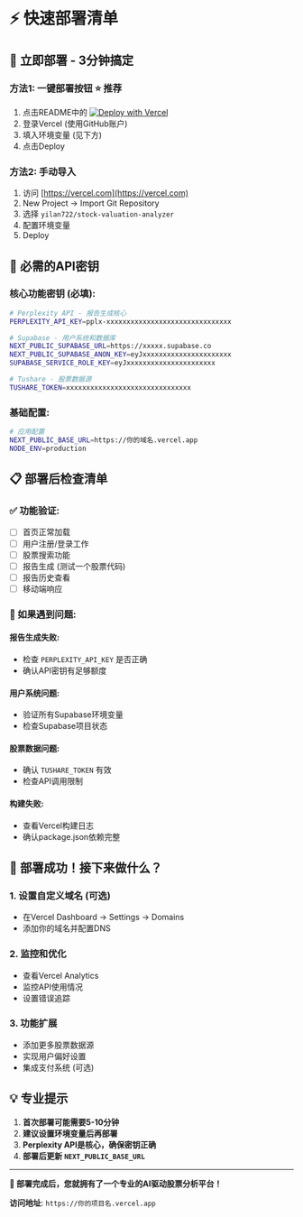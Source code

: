 # ⚡ 快速部署清单

## 🎯 **立即部署 - 3分钟搞定**

### **方法1: 一键部署按钮** ⭐ 推荐
1. 点击README中的 [![Deploy with Vercel](https://vercel.com/button)](https://vercel.com/new/clone?repository-url=https%3A%2F%2Fgithub.com%2Fyilan722%2Fstock-valuation-analyzer&env=NEXT_PUBLIC_SUPABASE_URL,NEXT_PUBLIC_SUPABASE_ANON_KEY,SUPABASE_SERVICE_ROLE_KEY,PERPLEXITY_API_KEY,TUSHARE_TOKEN&envDescription=Required%20API%20keys%20for%20full%20functionality&envLink=https%3A%2F%2Fgithub.com%2Fyilan722%2Fstock-valuation-analyzer%2Fblob%2Fmain%2FVERCEL_DEPLOYMENT_GUIDE.md)
2. 登录Vercel (使用GitHub账户)
3. 填入环境变量 (见下方)
4. 点击Deploy

### **方法2: 手动导入**
1. 访问 [https://vercel.com](https://vercel.com)
2. New Project → Import Git Repository
3. 选择 `yilan722/stock-valuation-analyzer`
4. 配置环境变量
5. Deploy

## 🔑 **必需的API密钥**

### **核心功能密钥** (必填):
```bash
# Perplexity API - 报告生成核心
PERPLEXITY_API_KEY=pplx-xxxxxxxxxxxxxxxxxxxxxxxxxxxxxxx

# Supabase - 用户系统和数据库
NEXT_PUBLIC_SUPABASE_URL=https://xxxxx.supabase.co
NEXT_PUBLIC_SUPABASE_ANON_KEY=eyJxxxxxxxxxxxxxxxxxxxxxx
SUPABASE_SERVICE_ROLE_KEY=eyJxxxxxxxxxxxxxxxxxxxxxx

# Tushare - 股票数据源
TUSHARE_TOKEN=xxxxxxxxxxxxxxxxxxxxxxxxxxxxxxx
```

### **基础配置**:
```bash
# 应用配置
NEXT_PUBLIC_BASE_URL=https://你的域名.vercel.app
NODE_ENV=production
```

## 📋 **部署后检查清单**

### **✅ 功能验证**:
- [ ] 首页正常加载
- [ ] 用户注册/登录工作
- [ ] 股票搜索功能
- [ ] 报告生成 (测试一个股票代码)
- [ ] 报告历史查看
- [ ] 移动端响应

### **🔧 如果遇到问题**:

#### **报告生成失败**:
- 检查 `PERPLEXITY_API_KEY` 是否正确
- 确认API密钥有足够额度

#### **用户系统问题**:
- 验证所有Supabase环境变量
- 检查Supabase项目状态

#### **股票数据问题**:
- 确认 `TUSHARE_TOKEN` 有效
- 检查API调用限制

#### **构建失败**:
- 查看Vercel构建日志
- 确认package.json依赖完整

## 🚀 **部署成功！接下来做什么？**

### **1. 设置自定义域名** (可选)
- 在Vercel Dashboard → Settings → Domains
- 添加你的域名并配置DNS

### **2. 监控和优化**
- 查看Vercel Analytics
- 监控API使用情况
- 设置错误追踪

### **3. 功能扩展**
- 添加更多股票数据源
- 实现用户偏好设置
- 集成支付系统 (可选)

## 💡 **专业提示**

1. **首次部署可能需要5-10分钟**
2. **建议设置环境变量后再部署**
3. **Perplexity API是核心，确保密钥正确**
4. **部署后更新 `NEXT_PUBLIC_BASE_URL`**

---

**🎉 部署完成后，您就拥有了一个专业的AI驱动股票分析平台！**

**访问地址**: `https://你的项目名.vercel.app`
